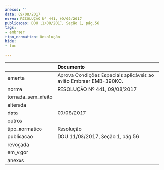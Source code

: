 ```yaml
---
anexos: ''
data: 09/08/2017
norma: RESOLUÇÃO Nº 441, 09/08/2017
publicacao: DOU 11/08/2017, Seção 1, pág.56
tags:
- embraer
tipo_normatico: Resolução
hide: 
- toc 
 
---
```


|                    | Documento                                                         |
|:-------------------|:------------------------------------------------------------------|
| ementa             | Aprova Condições Especiais aplicáveis ao avião Embraer EMB-390KC. |
| norma              | RESOLUÇÃO Nº 441, 09/08/2017                                      |
| tornada_sem_efeito |                                                                   |
| alterada           |                                                                   |
| data               | 09/08/2017                                                        |
| outros             |                                                                   |
| tipo_normatico     | Resolução                                                         |
| publicacao         | DOU 11/08/2017, Seção 1, pág.56                                   |
| revogada           |                                                                   |
| em_vigor           |                                                                   |
| anexos             |                                                                   |
